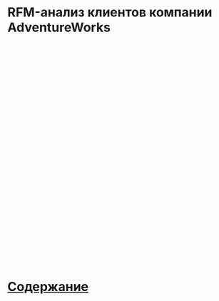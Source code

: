 # RFM-анализ клиентов компании AdventureWorks <br/><br/><br/><br/><br/><br/><br/><br/><br/><br/><br/><br/><br/><br/><br/><br/>         
# [Содержание](Mikhail-865/AdventureWorks/RFM-анализ-клиентов-компании-AdventureWorks)
